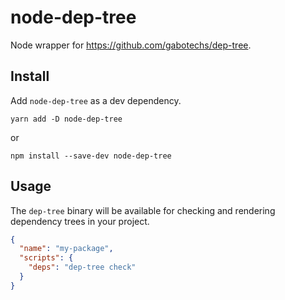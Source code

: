 # node-dep-tree

Node wrapper for https://github.com/gabotechs/dep-tree.

## Install

Add `node-dep-tree` as a dev dependency.

```shell
yarn add -D node-dep-tree
```
or
```shell
npm install --save-dev node-dep-tree
```

## Usage

The `dep-tree` binary will be available for checking and rendering dependency trees in your project.

```json
{
  "name": "my-package",
  "scripts": {
    "deps": "dep-tree check"
  }
}
```
